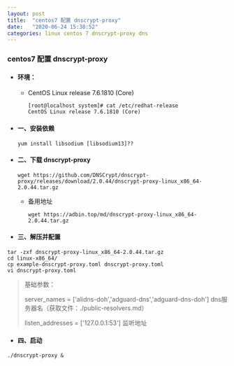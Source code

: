 ```yaml
---
layout: post
title:  "centos7 配置 dnscrypt-proxy"
date:   "2020-06-24 15:38:52"
categories: linux centos 7 dnscrypt-proxy dns
---
```


### centos7 配置 dnscrypt-proxy

- #### 环境：
  - CentOS Linux release 7.6.1810 (Core)

    ```shell
	[root@localhost system]# cat /etc/redhat-release
	CentOS Linux release 7.6.1810 (Core)
	```
- #### 一、安装依赖
    
  ``` shell
  yum install libsodium [libsodium13]??
  ```  

- #### 二、下载 dnscrypt-proxy

  ``` shell
  wget https://github.com/DNSCrypt/dnscrypt-proxy/releases/download/2.0.44/dnscrypt-proxy-linux_x86_64-2.0.44.tar.gz
  ```

  - 备用地址

    ``` shell
    wget https://adbin.top/md/dnscrypt-proxy-linux_x86_64-2.0.44.tar.gz
    ```

-  #### 三、解压并配置
  
  ``` shell
  tar -zxf dnscrypt-proxy-linux_x86_64-2.0.44.tar.gz
  cd linux-x86_64/
  cp example-dnscrypt-proxy.toml dnscrypt-proxy.toml
  vi dnscrypt-proxy.toml
  ```

  > 基础参数：
  >
  > server_names = ['alidns-doh','adguard-dns','adguard-dns-doh']   dns服务器名（获取文件：./public-resolvers.md）
  >
  > listen_addresses = ['127.0.0.1:53']   监听地址

-  #### 四、启动
  
  ``` shell
  ./dnscrypt-proxy &
  ```
